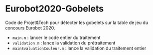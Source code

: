 # Eurobot2020-Gobelets
Code de Projet&amp;Tech pour détecter les gobelets sur la table de jeu du concours Eurobot 2020.


- `main.m` : lancer le code entier du traitement
- `validation.m` : lance la validation du prétraitement
- `mainEvaluationCouleur.m` : lance la validation du traitement entier
